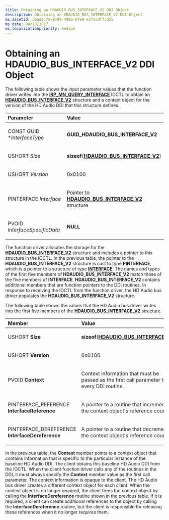 ```yaml
---
title: Obtaining an HDAUDIO_BUS_INTERFACE_V2 DDI Object
description: Obtaining an HDAUDIO_BUS_INTERFACE_V2 DDI Object
ms.assetid: 3aad8c7a-8c89-499a-bfe8-e3facdffcd15
ms.date: 04/20/2017
ms.localizationpriority: medium
---
```


# Obtaining an HDAUDIO\_BUS\_INTERFACE\_V2 DDI Object


The following table shows the input parameter values that the function driver writes into the [**IRP\_MN\_QUERY\_INTERFACE**](https://msdn.microsoft.com/library/windows/hardware/ff551687) IOCTL to obtain an [**HDAUDIO\_BUS\_INTERFACE\_V2**](https://msdn.microsoft.com/library/windows/hardware/ff536418) structure and a context object for the version of the HD Audio DDI that this structure defines.

<table>
<colgroup>
<col width="50%" />
<col width="50%" />
</colgroup>
<thead>
<tr class="header">
<th align="left">Parameter</th>
<th align="left">Value</th>
</tr>
</thead>
<tbody>
<tr class="odd">
<td align="left"><p>CONST GUID *<em>InterfaceType</em></p></td>
<td align="left"><p><strong>GUID_HDAUDIO_BUS_INTERFACE_V2</strong></p></td>
</tr>
<tr class="even">
<td align="left"><p>USHORT <em>Size</em></p></td>
<td align="left"><p><strong>sizeof</strong>(<a href="https://msdn.microsoft.com/library/windows/hardware/ff536418" data-raw-source="[&lt;strong&gt;HDAUDIO_BUS_INTERFACE_V2&lt;/strong&gt;](https://msdn.microsoft.com/library/windows/hardware/ff536418)"><strong>HDAUDIO_BUS_INTERFACE_V2</strong></a>)</p></td>
</tr>
<tr class="odd">
<td align="left"><p>USHORT <em>Version</em></p></td>
<td align="left"><p>0x0100</p></td>
</tr>
<tr class="even">
<td align="left"><p>PINTERFACE <em>Interface</em></p></td>
<td align="left"><p>Pointer to <a href="https://msdn.microsoft.com/library/windows/hardware/ff536418" data-raw-source="[&lt;strong&gt;HDAUDIO_BUS_INTERFACE_V2&lt;/strong&gt;](https://msdn.microsoft.com/library/windows/hardware/ff536418)"><strong>HDAUDIO_BUS_INTERFACE_V2</strong></a> structure</p></td>
</tr>
<tr class="odd">
<td align="left"><p>PVOID <em>InterfaceSpecificData</em></p></td>
<td align="left"><p><strong>NULL</strong></p></td>
</tr>
</tbody>
</table>

 

The function driver allocates the storage for the [**HDAUDIO\_BUS\_INTERFACE\_V2**](https://msdn.microsoft.com/library/windows/hardware/ff536418) structure and includes a pointer to this structure in the IOCTL. In the previous table, the pointer to the **HDAUDIO\_BUS\_INTERFACE\_V2** structure is cast to type **PINTERFACE**, which is a pointer to a structure of type [**INTERFACE**](https://msdn.microsoft.com/library/windows/hardware/ff547825). The names and types of the first five members of **HDAUDIO\_BUS\_INTERFACE\_V2** match those of the five members of **INTERFACE**. **HDAUDIO\_BUS\_INTERFACE\_V2** contains additional members that are function pointers to the DDI routines. In response to receiving the IOCTL from the function driver, the HD Audio bus driver populates the **HDAUDIO\_BUS\_INTERFACE\_V2** structure.

The following table shows the values that the HD Audio bus driver writes into the first five members of the [**HDAUDIO\_BUS\_INTERFACE\_V2**](https://msdn.microsoft.com/library/windows/hardware/ff536418) structure.

<table>
<colgroup>
<col width="50%" />
<col width="50%" />
</colgroup>
<thead>
<tr class="header">
<th align="left">Member</th>
<th align="left">Value</th>
</tr>
</thead>
<tbody>
<tr class="odd">
<td align="left"><p>USHORT <strong>Size</strong></p></td>
<td align="left"><p><strong>sizeof</strong>(<a href="https://msdn.microsoft.com/library/windows/hardware/ff536418" data-raw-source="[&lt;strong&gt;HDAUDIO_BUS_INTERFACE_V2&lt;/strong&gt;](https://msdn.microsoft.com/library/windows/hardware/ff536418)"><strong>HDAUDIO_BUS_INTERFACE_V2</strong></a>)</p></td>
</tr>
<tr class="even">
<td align="left"><p>USHORT <strong>Version</strong></p></td>
<td align="left"><p>0x0100</p></td>
</tr>
<tr class="odd">
<td align="left"><p>PVOID <strong>Context</strong></p></td>
<td align="left"><p>Context information that must be passed as the first call parameter to every DDI routine.</p></td>
</tr>
<tr class="even">
<td align="left"><p>PINTERFACE_REFERENCE <strong>InterfaceReference</strong></p></td>
<td align="left"><p>A pointer to a routine that increments the context object&#39;s reference count.</p></td>
</tr>
<tr class="odd">
<td align="left"><p>PINTERFACE_DEREFERENCE <strong>InterfaceDereference</strong></p></td>
<td align="left"><p>A pointer to a routine that decrements the context object&#39;s reference count.</p></td>
</tr>
</tbody>
</table>

 

In the previous table, the **Context** member points to a context object that contains information that is specific to the particular instance of the baseline HD Audio DDI. The client obtains this baseline HD Audio DDI from the IOCTL. When the client function driver calls any of the routines in the DDI, it must always specify the **Context** member value as the first call parameter. The context information is opaque to the client. The HD Audio bus driver creates a different context object for each client. When the context object is no longer required, the client frees the context object by calling the **InterfaceDereference** routine shown in the previous table. If it is required, a client can create additional references to the object by calling the **InterfaceDereference** routine, but the client is responsible for releasing these references when it no longer requires them.

 

 




